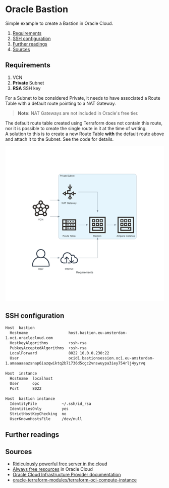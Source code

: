 # Oracle Bastion

Simple example to create a Bastion in Oracle Cloud.

1. [Requirements](#requirements)
2. [SSH configuration](#ssh-configuration)
3. [Further readings](#further-readings)
4. [Sources](#sources)

## Requirements

1. VCN
1. **Private** Subnet
1. **RSA** SSH key

For a Subnet to be considered Private, it needs to have associated a Route Table with a default route pointing to a NAT Gateway.

> **Note:** NAT Gateways are not included in Oracle's free tier.

The default route table created using Terraform does not contain this route, nor it is possible to create the single route in it at the time of writing.<br />
A solution to this is to create a new Route Table **with** the default route above and attach it to the Subnet. See the code for details.

![requirements]

## SSH configuration

```ssh_config
Host  bastion
  Hostname                  host.bastion.eu-amsterdam-1.oci.oraclecloud.com
  HostkeyAlgorithms         +ssh-rsa
  PubkeyAcceptedAlgorithms  +ssh-rsa
  LocalForward              8022 10.0.0.230:22
  User                      ocid1.bastionsession.oc1.eu-amsterdam-1.amaaaaaazsnap6iazqwiktq2b7i736d5cgc2vnswuypa3iey754rlj4yyrvq

Host  instance
  Hostname  localhost
  User      opc
  Port      8022

Host  bastion instance
  IdentityFile           ~/.ssh/id_rsa
  IdentitiesOnly         yes
  StrictHostKeyChecking  no
  UserKnownHostsFile     /dev/null
```

## Further readings

## Sources

- [Ridiculously powerful free server in the cloud]
- [Always free resources] in Oracle Cloud
- [Oracle Cloud Infrastructure Provider documentation]
- [oracle-terraform-modules/terraform-oci-compute-instance]

<!-- internal references -->
[requirements]: design/requirements.png

<!-- external references -->
[always free resources]: https://docs.oracle.com/en-us/iaas/Content/FreeTier/freetier_topic-Always_Free_Resources.htm
[oracle cloud infrastructure provider documentation]: https://registry.terraform.io/providers/oracle/oci/latest/docs
[ridiculously powerful free server in the cloud]: https://medium.com/codex/ridiculously-powerful-free-server-in-the-cloud-dd4da8524a9c
[oracle-terraform-modules/terraform-oci-compute-instance]: https://github.com/oracle-terraform-modules/terraform-oci-compute-instance
